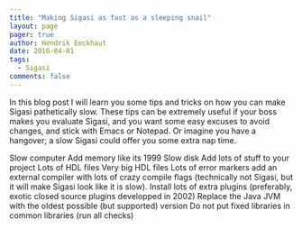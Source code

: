 ```yaml
---
title: "Making Sigasi as fast as a sleeping snail"
layout: page
pager: true
author: Hendrik Eeckhaut
date: 2016-04-01
tags: 
  - Sigasi
comments: false
---
```


In this blog post I will learn you some tips and tricks on how you can make Sigasi pathetically slow. These tips can be extremely useful if your boss makes you evaluate Sigasi, and you want some easy excuses to avoid changes, and stick with Emacs or Notepad. Or imagine you have a hangover; a slow Sigasi could offer you some extra nap time.


Slow computer
Add memory like its 1999
Slow disk
Add lots of stuff to your project
Lots of HDL files
Very big HDL files
Lots of error markers
add an external compiler with lots of crazy compile flags (technically not Sigasi, but it will make Sigasi look like it is slow).
Install lots of extra plugins (preferably, exotic closed source plugins developped in 2002)
Replace the Java JVM with the oldest possible (but supported) version
Do not put fixed libraries in common libraries (run all checks) 
